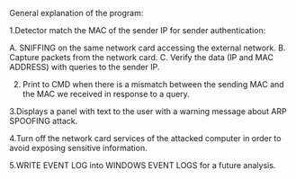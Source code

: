 General explanation of the program:

1.Detector match the MAC of the sender IP for sender authentication:

  A. SNIFFING on the same network card accessing the external network.
  B. Capture packets from the network card.
  C. Verify the data (IP and MAC ADDRESS) with queries to the sender IP.
  
2. Print to CMD when there is a mismatch between the sending MAC and the MAC we received in response to a query.

3.Displays a panel with text to the user with a warning message about ARP SPOOFING attack.

4.Turn off the network card services of the attacked computer in order to avoid exposing sensitive information.

5.WRITE EVENT LOG into WINDOWS EVENT LOGS for a future analysis.
